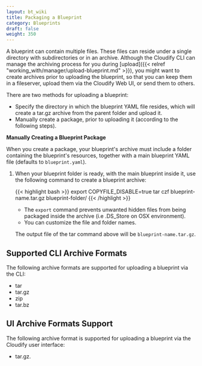 ```yaml
---
layout: bt_wiki
title: Packaging a Blueprint
category: Blueprints
draft: false
weight: 350
---
```


A blueprint can contain multiple files. These files can reside under a single directory with subdirectories or in an archive. Although the Cloudify CLI can manage the archiving process for you during [upload]({{< relref "working_with/manager/upload-blueprint.md" >}}), you might want to create archives prior to uploading the blueprint, so that you can keep them in a fileserver, upload them via the Cloudify Web UI, or send them to others.


There are two methods for uploading a blueprint:

* Specify the directory in which the blueprint YAML file resides, which will create a tar.gz archive from the parent folder and upload it.
* Manually create a package, prior to uploading it (according to the following steps).


**Manually Creating a Blueprint Package**

When you create a package, your blueprint's archive must include a folder containing the blueprint's resources, together with a main blueprint YAML file (defaults to `blueprint.yaml`).

1. When your blueprint folder is ready, with the main blueprint inside it, use the following command to create a blueprint archive:   

   {{< highlight  bash  >}}
   export COPYFILE_DISABLE=true
   tar czf blueprint-name.tar.gz blueprint-folder/
   {{< /highlight >}}

   * The `export` command prevents unwanted hidden files from being packaged inside the archive (i.e .DS_Store on OSX environment).
   * You can customize the file and folder names.

   The output file of the tar command above will be `blueprint-name.tar.gz`.

## Supported CLI Archive Formats

The following archive formats are supported for uploading a blueprint via the CLI:

* tar
* tar.gz
* zip
* tar.bz

## UI Archive Formats Support

The following archive format is supported for uploading a blueprint via the Cloudify user interface:

* tar.gz.
